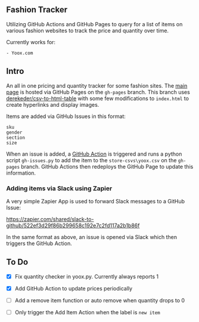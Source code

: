 ## Fashion Tracker 

Utilizing GitHub Actions and GitHub Pages to query for a list of items on various fashion websites to track the price and quantity over time. 

Currently works for:

    - Yoox.com

## Intro

An all in one pricing and quantity tracker for some fashion sites. The [main page](https://blog.wwong.me/Fashion-Tracker/) is hosted via GitHub Pages on the `gh-pages` branch. This branch uses [derekeder/csv-to-html-table](https://github.com/derekeder/csv-to-html-table) with some few modifications to `index.html` to create hyperlinks and display images.

Items are added via GitHub Issues in this format:

```
sku
gender
section
size
```

When an issue is added, a [GitHub Action](https://github.com/wilsonwong1990/Fashion-Tracker/blob/main/.github/workflows/issues-to-items.yml) is triggered and runs a python script `gh-issues.py` to add the item to the `store-csvs\yoox.csv` on the `gh-pages` branch. GitHub Actions then redeploys the GitHub Page to update this information.

### Adding items via Slack using Zapier

A very simple Zapier App is used to forward Slack messages to a GitHub Issue:

https://zapier.com/shared/slack-to-github/522ef3d29f86b299658c192e7c2fd117a2b1b86f

In the same format as above, an issue is opened via Slack which then triggers the GitHub Action.



## To Do

* [x] Fix quantity checker in yoox.py. Currently always reports 1
* [x] Add GitHub Action to update prices periodically
* [ ] Add a remove item function or auto remove when quantity drops to 0
* [ ] Only trigger the Add Item Action when the label is `new item`

